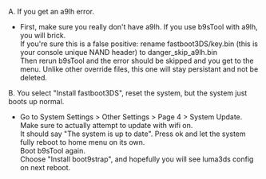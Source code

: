 A. If you get an a9lh error. 
- First, make sure you really don't have a9lh. If you use b9sTool with a9lh, you will brick.<br>
If you're sure this is a false positive: rename fastboot3DS/key.bin (this is your console unique NAND header) to danger_skip_a9lh.bin<br>
Then rerun b9sTool and the error should be skipped and you get to the menu. Unlike other override files, this one will stay persistant and not be deleted.<br>

B. You select "Install fastboot3DS", reset the system, but the system just boots up normal.<br>
- Go to System Settings > Other Settings > Page 4 > System Update. Make sure to actually attempt to update with wifi on.<br>
It should say "The system is up to date". Press ok and let the system fully reboot to home menu on its own. <br>
Boot b9sTool again.<br>
Choose "Install boot9strap", and hopefully you will see luma3ds config on next reboot.<br>